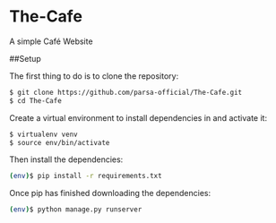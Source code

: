 # The-Cafe
A simple Café Website

##Setup

The first thing to do is to clone the repository:

```sh
$ git clone https://github.com/parsa-official/The-Cafe.git
$ cd The-Cafe
```

Create a virtual environment to install dependencies in and activate it:

```sh
$ virtualenv venv
$ source env/bin/activate
```

Then install the dependencies:

```sh
(env)$ pip install -r requirements.txt
```

Once pip has finished downloading the dependencies:

```sh
(env)$ python manage.py runserver
```
